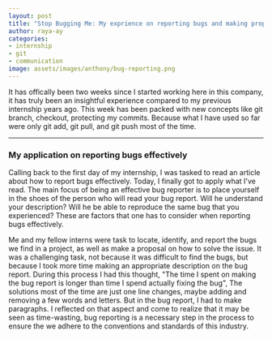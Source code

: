 ```yaml
---
layout: post
title: "Stop Bugging Me: My exprience on reporting bugs and making proposals to fix them"
author: raya-ay
categories: 
- internship
- git
- communication
image: assets/images/anthony/bug-reporting.png
---
```


It has offically been two weeks since I started working here in this company, it has truly been an insightful experience compared to my previous internship years ago. This week has been packed with new concepts like git branch, checkout, protecting my commits. Because what I have used so far were only git add, git pull, and git push most of the time. 

---

### My application on reporting bugs effectively

Calling back to the first day of my internship, I was tasked to read an article about how to report bugs effectively. Today, I finally got to apply what I've read. The main focus of being an effective bug reporter is to place yourself in the shoes of the person who will read your bug report. Will he understand your description? Will he be able to reproduce the same bug that you experienced? These are factors that one has to consider when reporting bugs effectively.

Me and my fellow interns were task to locate, identify, and report the bugs we find in a project, as well as make a proposal on how to solve the issue. It was a challenging task, not because it was difficult to find the bugs, but because I took more time making an appropriate description on the bug report. During this process I had this thought, "The time I spent on making the bug report is longer than time I spend actually fixing the bug", The solutions most of the time are just one line changes, maybe adding and removing a few words and letters. But in the bug report, I had to make paragraphs. I reflected on that aspect and come to realize that it may be seen as time-wasting, bug reporting is a necessary step in the process to ensure the we adhere to the conventions and standards of this industry.